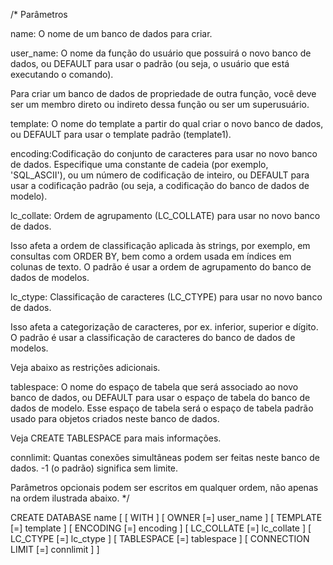 /*
Parâmetros

name: O nome de um banco de dados para criar.

user_name: O nome da função do usuário que possuirá o novo banco de dados, 
ou DEFAULT para usar o padrão (ou seja, o usuário que está executando o comando).

Para criar um banco de dados de propriedade de outra função, você deve ser um 
membro direto ou indireto dessa função ou ser um superusuário.

template: O nome do template a partir do qual criar o novo banco de dados, ou 
DEFAULT para usar o template padrão (template1).

encoding:Codificação do conjunto de caracteres para usar no novo banco de dados. 
Especifique uma constante de cadeia (por exemplo, 'SQL_ASCII'), ou um número de 
codificação de inteiro, ou DEFAULT para usar a codificação padrão (ou seja, a 
codificação do banco de dados de modelo).

lc_collate: Ordem de agrupamento (LC_COLLATE) para usar no novo banco de dados. 

Isso afeta a ordem de classificação aplicada às strings, por exemplo, em consultas 
com ORDER BY, bem como a ordem usada em índices em colunas de texto.
O padrão é usar a ordem de agrupamento do banco de dados de modelos.

lc_ctype: Classificação de caracteres (LC_CTYPE) para usar no novo banco de dados. 

Isso afeta a categorização de caracteres, por ex. inferior, superior e dígito.
O padrão é usar a classificação de caracteres do banco de dados de modelos. 

Veja abaixo as restrições adicionais.

tablespace: O nome do espaço de tabela que será associado ao novo banco de dados, 
ou DEFAULT para usar o espaço de tabela do banco de dados de modelo. Esse espaço de
tabela será o espaço de tabela padrão usado para objetos criados neste banco de dados. 

Veja CREATE TABLESPACE para mais informações.

connlimit: Quantas conexões simultâneas podem ser feitas neste banco de dados. -1 
(o padrão) significa sem limite.

Parâmetros opcionais podem ser escritos em qualquer ordem, não apenas na ordem 
ilustrada abaixo.
*/

CREATE DATABASE name
    [ [ WITH ] [ OWNER [=] user_name ]
           [ TEMPLATE [=] template ]
           [ ENCODING [=] encoding ]
           [ LC_COLLATE [=] lc_collate ]
           [ LC_CTYPE [=] lc_ctype ]
           [ TABLESPACE [=] tablespace ]
           [ CONNECTION LIMIT [=] connlimit ] ]
           
